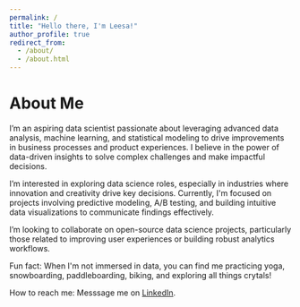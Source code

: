 ```yaml
---
permalink: /
title: "Hello there, I'm Leesa!"
author_profile: true
redirect_from: 
  - /about/
  - /about.html
---
```


# About Me

I’m an aspiring data scientist passionate about leveraging advanced data analysis, machine learning, and statistical modeling to drive improvements in business processes and product experiences. I believe in the power of data-driven insights to solve complex challenges and make impactful decisions.

I’m interested in exploring data science roles, especially in industries where innovation and creativity drive key decisions. Currently, I'm focused on projects involving predictive modeling, A/B testing, and building intuitive data visualizations to communicate findings effectively.

I’m looking to collaborate on open-source data science projects, particularly those related to improving user experiences or building robust analytics workflows.

Fun fact: When I'm not immersed in data, you can find me practicing yoga, snowboarding, paddleboarding, biking, and exploring all things crytals!

How to reach me: Messsage me on [LinkedIn](https://www.linkedin.com/in/leesapark/).

